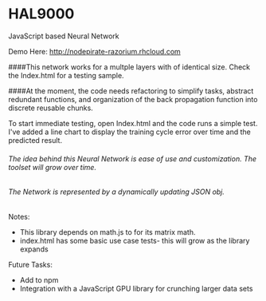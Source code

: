 # HAL9000
JavaScript based Neural Network 

Demo Here: http://nodepirate-razorium.rhcloud.com

####This network works for a multple layers with of identical size.  Check the Index.html for a testing sample.

####At the moment, the code needs refactoring to simplify tasks, abstract redundant functions, and organization of the back propagation function into discrete reusable chunks.

To start immediate testing, open Index.html and the code runs a simple test.  I've added a line chart to display the training cycle error over time and the predicted result.



###### The idea behind this Neural Network is ease of use and customization. The toolset will grow over time.

###### The Network is represented by a dynamically updating JSON obj.

Notes: 
* This library depends on math.js to for its matrix math.
* index.html has some basic use case tests- this will grow as the library expands
    
    
Future Tasks:
* Add to npm
* Integration with a JavaScript GPU library for crunching larger data sets
